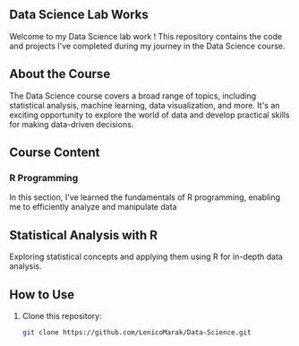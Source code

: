 ## Data Science Lab Works 

Welcome to my Data Science lab work ! This repository contains the code and projects I've completed during my journey in the Data Science course.

## About the Course

The Data Science course covers a broad range of topics, including statistical analysis, machine learning, data visualization, and more. It's an exciting opportunity to explore the world of data and develop practical skills for making data-driven decisions.

## Course Content

### R Programming

In this section, I've learned the fundamentals of R programming, enabling me to efficiently analyze and manipulate data


## Statistical Analysis with R

Exploring statistical concepts and applying them using R for in-depth data analysis.


## How to Use

1. Clone this repository:

   ```bash
   git clone https://github.com/LenicoMarak/Data-Science.git
